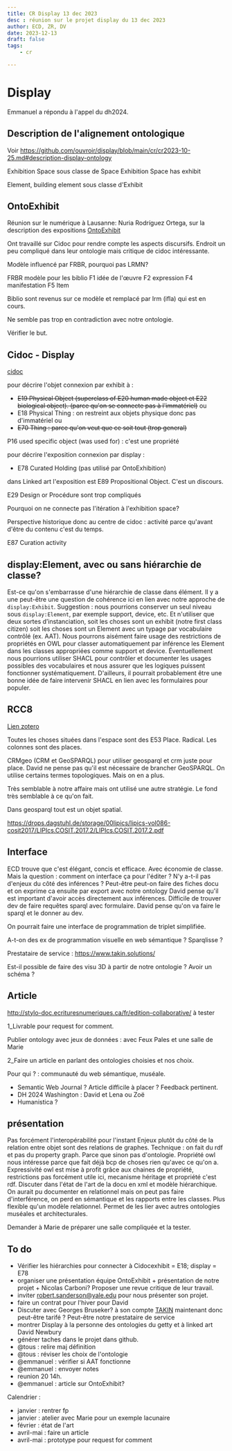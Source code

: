 ```yaml
---
title: CR Display 13 dec 2023
desc : réunion sur le projet display du 13 dec 2023
author: ECD, ZR, DV
date: 2023-12-13
draft: false
tags:
    - cr

---
```

# Display
Emmanuel a répondu à l'appel du dh2024.

## Description de l'alignement ontologique

Voir https://github.com/ouvroir/display/blob/main/cr/cr2023-10-25.md#description-display-ontology

Exhibition Space sous classe de Space
Exhibition Space has exhibit

Element, building element sous classe d'Exhibit

## OntoExhibit
Réunion sur le numérique à Lausanne: Nuria Rodríguez Ortega, sur la description des expositions [OntoExhibit](https://andalexproject.iarthislab.eu/semantic-web-seminar/)

Ont travaillé sur Cidoc pour rendre compte les aspects discursifs. 
Endroit un peu compliqué dans leur ontologie mais critique de cidoc intéressante. 

Modèle influencé par FRBR, pourquoi pas LRMN?

FRBR modèle pour les biblio 
F1 idée de l'œuvre
F2 expression
F4 manifestation
F5 Item 

Biblio sont revenus sur ce modèle et remplacé par lrm (ifla) qui est en cours. 

Ne semble pas trop en contradiction avec notre ontologie. 

Vérifier le but.

## Cidoc - Display

[cidoc](https://cidoc-crm.org/html/cidoc_crm_v7.1.1.html)

pour décrire l'objet connexion par exhibit à : 
- ~~E19 Physical Object (superclass of E20 human made object et E22 biological object). (parce qu'on se connecte pas à l'immatériel)~~ 
ou
- E18 Physical Thing : on restreint aux objets physique donc pas d'immatériel
ou 
- ~~E70 Thing : parce qu'on veut que ce soit tout (trop general)~~

P16 used specific object (was used for) : c'est une propriété

pour décrire l'exposition connexion par display : 
- E78 Curated Holding (pas utilisé par OntoExhibition)

dans Linked art l'exposition est E89 Propositional Object. C'est un discours. 

E29 Design or Procédure sont trop compliqués

Pourquoi on ne connecte pas l'itération à l'exhibition space? 

Perspective historique donc au centre de cidoc : activité parce qu'avant d'être du contenu c'est du temps. 

E87 Curation activity 

## display:Element, avec ou sans hiérarchie de classe?

Est-ce qu'on s'embarrasse d'une hiérarchie de classe dans élément. Il y a une peut-être une question de cohérence ici en lien avec notre approche de `display:Exhibit`. Suggestion : nous pourrions conserver un seul niveau sous `display:Element`, par exemple support, device, etc. Et n'utiliser que deux sortes d’instanciation, soit les choses sont un exhibit (notre first class citizen) soit les choses sont un Element avec un typage par vocabulaire contrôlé (ex. AAT). Nous pourrons aisément faire usage des restrictions de propriétés en OWL pour classer automatiquement par inférence les Element dans les classes appropriées comme support et device. Éventuellement nous pourrions utiliser SHACL pour contrôler et documenter les usages possibles des vocabulaires et nous assurer que les logiques puissent fonctionner systématiquement. D'ailleurs, il pourrait probablement être une bonne idée de faire intervenir SHACL en lien avec les formulaires pour populer.

## RCC8 

[Lien zotero](zotero://select/groups/2480242/items/3YHP4X2E)

Toutes les choses situées dans l'espace sont des E53 Place. Radical. Les colonnes sont des places. 

CRMgeo (CRM et GeoSPARQL) pour utiliser geosparql et crm juste pour place.
David ne pense pas qu'il est nécessaire de brancher GeoSPARQL. On utilise certains termes topologiques. Mais on en a plus. 

Très semblable à notre affaire mais ont utilisé une autre stratégie. Le fond très semblable à ce qu'on fait. 

Dans geosparql tout est un objet spatial.

https://drops.dagstuhl.de/storage/00lipics/lipics-vol086-cosit2017/LIPIcs.COSIT.2017.2/LIPIcs.COSIT.2017.2.pdf

## Interface

ECD trouve que c'est élégant, concis et efficace. Avec économie de classe. 
Mais la question : comment on interface ça pour l'éditer ? N'y a-t-il pas d'enjeux du côté des inférences ?
Peut-être peut-on faire des fiches docu et on exprime ca ensuite par export avec notre ontology
David pense qu'il est important d'avoir accès directement aux inférences. 
Difficile de trouver dev de faire requêtes sparql avec formulaire. David pense qu'on va faire le sparql et le donner au dev. 

On pourrait faire une interface de programmation de triplet simplifiée. 

A-t-on des ex de programmation visuelle en web sémantique ? Sparqlisse ?

Prestataire de service : https://www.takin.solutions/

Est-il possible de faire des visu 3D à partir de notre ontologie ? Avoir un schéma ?

## Article

http://stylo-doc.ecrituresnumeriques.ca/fr/edition-collaborative/ à tester

1_Livrable pour request for comment. 

Publier ontology avec jeux de données : 
avec Feux Pales et une salle de Marie

2_Faire un article en parlant des ontologies choisies et nos choix. 

Pour qui ? : communauté du web sémantique, muséale. 

- Semantic Web Journal ? Article difficile à placer ? Feedback pertinent. 
- DH 2024 Washington : David et Lena ou Zoë
- Humanistica ?

## présentation

Pas forcément l'interopérabilité pour l'instant
Enjeux plutôt du côté de la relation entre objet sont des relations de graphes. 
Technique : on fait du rdf et pas du property graph. Parce que sinon pas d'ontologie. 
Propriété owl nous intéresse parce que fait déjà bcp de choses rien qu'avec ce qu'on a. 
Expressivité owl est mise à profit grâce aux chaines de propriété, restrictions pas forcément utile ici, mecanisme héritage et propriété c'est rdf. 
Discuter dans l'état de l'art de la docu en xml et modèle hiérarchique. On aurait pu documenter en relationnel mais on peut pas faire d'interférence, on perd en sémantique et les rapports entre les classes. Plus flexible qu'un modèle relationnel. Permet de les lier avec autres ontologies muséales et architecturales. 

Demander à Marie de préparer une salle compliquée et la tester. 

## To do 
- Vérifier les hiérarchies pour connecter à Cidocexhibit = E18; display = E78
- organiser une présentation équipe OntoExhibit + présentation de notre projet + Nicolas Carboni? Proposer une revue critique de leur travail. 
- inviter robert.sanderson@yale.edu pour nous présenter son projet.
- faire un contrat pour l'hiver pour David
- Discuter avec Georges Bruseker? à son compte [TAKIN](https://www.takin.solutions/) maintenant donc peut-être tarifé ? Peut-être notre prestataire de service
- montrer Display à la personne des ontologies du getty et à linked art David Newbury
- générer taches dans le projet dans github.
- @tous : relire maj définition 
- @tous : réviser les choix de l'ontologie
- @emmanuel : vérifier si AAT fonctionne
- @emmanuel : envoyer notes 
- reunion 20 14h. 
- @emmanuel : article sur OntoExhibit?

Calendrier :
- janvier : rentrer fp
- janvier : atelier avec Marie pour un exemple lacunaire
- février : état de l'art
- avril-mai : faire un article 
- avril-mai : prototype pour request for comment


